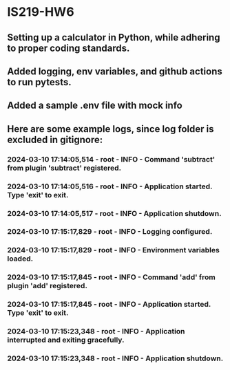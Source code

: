 # IS219-HW6
## Setting up a calculator in Python, while adhering to proper coding standards.

## Added logging, env variables, and github actions to run pytests.
## Added a sample .env file with mock info
## Here are some example logs, since log folder is excluded in gitignore:
### 2024-03-10 17:14:05,514 - root - INFO - Command 'subtract' from plugin 'subtract' registered.
### 2024-03-10 17:14:05,516 - root - INFO - Application started. Type 'exit' to exit.
### 2024-03-10 17:14:05,517 - root - INFO - Application shutdown. 
### 2024-03-10 17:15:17,829 - root - INFO - Logging configured.
### 2024-03-10 17:15:17,829 - root - INFO - Environment variables loaded.
### 2024-03-10 17:15:17,845 - root - INFO - Command 'add' from plugin 'add' registered.
### 2024-03-10 17:15:17,845 - root - INFO - Application started. Type 'exit' to exit.
### 2024-03-10 17:15:23,348 - root - INFO - Application interrupted and exiting gracefully.
### 2024-03-10 17:15:23,348 - root - INFO - Application shutdown.

